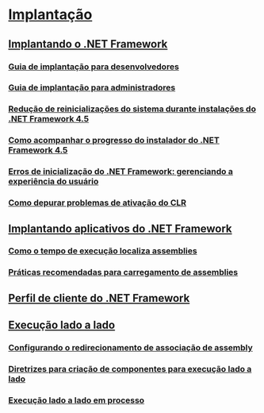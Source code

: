 # [Implantação](index.md)
## [Implantando o .NET Framework](deploying-the-net-framework.md)
### [Guia de implantação para desenvolvedores](deployment-guide-for-developers.md)
### [Guia de implantação para administradores](guide-for-administrators.md)
### [Redução de reinicializações do sistema durante instalações do .NET Framework 4.5](reducing-system-restarts.md)
### [Como acompanhar o progresso do instalador do .NET Framework 4.5](how-to-get-progress-from-the-dotnet-installer.md)
### [Erros de inicialização do .NET Framework: gerenciando a experiência do usuário](initialization-errors-managing-the-user-experience.md)
### [Como depurar problemas de ativação do CLR](how-to-debug-clr-activation-issues.md)
## [Implantando aplicativos do .NET Framework](net-framework-applications.md)
### [Como o tempo de execução localiza assemblies](how-the-runtime-locates-assemblies.md)
### [Práticas recomendadas para carregamento de assemblies](best-practices-for-assembly-loading.md)
## [Perfil de cliente do .NET Framework](client-profile.md)
## [Execução lado a lado](side-by-side-execution.md)
### [Configurando o redirecionamento de associação de assembly](configuring-assembly-binding-redirection.md)
### [Diretrizes para criação de componentes para execução lado a lado](guidelines-for-creating-components-for-side-by-side-execution.md)
### [Execução lado a lado em processo](in-process-side-by-side-execution.md)
